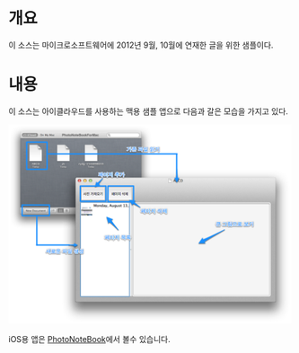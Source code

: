 개요
===

이 소스는 마이크로소프트웨어에 2012년 9월, 10월에 연재한
글을 위한 샘플이다. 

내용
===

이 소스는 아이클라우드를 사용하는 맥용 샘플 앱으로 
다음과 갈은 모습을 가지고 있다. 

![앱 UI](image/app.png)

iOS용 앱은 [PhotoNoteBook](https://github.com/icarus-for-book/PhotoNoteBook)에서
볼수 있습니다. 

